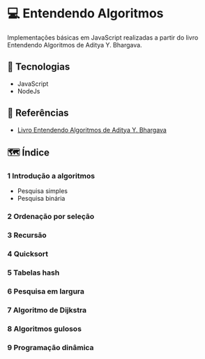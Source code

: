 # 💻 Entendendo Algoritmos

Implementações básicas em JavaScript realizadas a partir do livro Entendendo Algoritmos de Aditya Y. Bhargava.

## 🚀 Tecnologias

- JavaScript
- NodeJs

## 📖 Referências

- [Livro Entendendo Algoritmos de Aditya Y. Bhargava](https://amzn.to/4hXXllM)

## 🗺 Índice

### 1 Introdução a algoritmos

- Pesquisa simples
- Pesquisa binária

### 2 Ordenação por seleção

### 3 Recursão

### 4 Quicksort 

### 5 Tabelas hash

### 6 Pesquisa em largura

### 7 Algoritmo de Dijkstra

### 8 Algoritmos gulosos

### 9 Programação dinâmica 